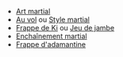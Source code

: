 - [Art martial](../../../2.%20Talents/1.%20Talent%20de%20base/Art%20martial.md)
- [Au vol](../../../2.%20Talents/2.%20Talent%20amméliorant%20un%20talent%20de%20base/Art%20martial/Au%20vol.md) ou [Style martial](../../../2.%20Talents/2.%20Talent%20amméliorant%20un%20talent%20de%20base/Art%20martial/Style%20martial.md)
- [Frappe de Ki](../../../2.%20Talents/2.%20Talent%20amméliorant%20un%20talent%20de%20base/Art%20martial/Frappe%20de%20Ki.md) ou  [Jeu de jambe](../../../2.%20Talents/2.%20Talent%20amméliorant%20un%20talent%20de%20base/Art%20martial/Jeu%20de%20jambe.md)
- [Enchaînement martial](../../../2.%20Talents/2.%20Talent%20amméliorant%20un%20talent%20de%20base/Art%20martial/Enchaînement%20martial.md)
- [Frappe d'adamantine](../../../2.%20Talents/2.%20Talent%20amméliorant%20un%20talent%20de%20base/Art%20martial/Frappe%20d'adamantine.md)